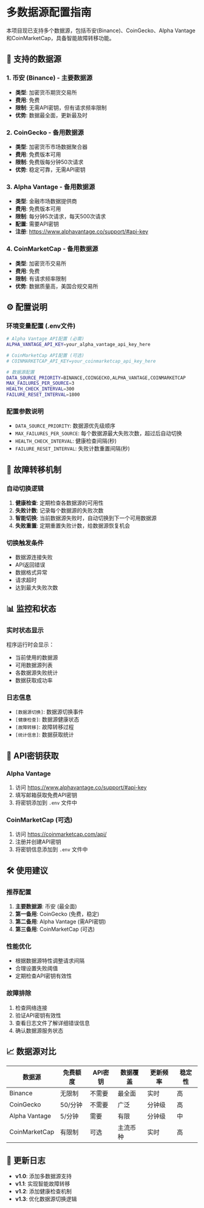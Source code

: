 # 多数据源配置指南

本项目现已支持多个数据源，包括币安(Binance)、CoinGecko、Alpha Vantage和CoinMarketCap，具备智能故障转移功能。

## 🔧 支持的数据源

### 1. 币安 (Binance) - 主要数据源
- **类型**: 加密货币期货交易所
- **费用**: 免费
- **限制**: 无需API密钥，但有请求频率限制
- **优势**: 数据最全面，更新最及时

### 2. CoinGecko - 备用数据源
- **类型**: 加密货币市场数据聚合器
- **费用**: 免费版本可用
- **限制**: 免费版每分钟50次请求
- **优势**: 稳定可靠，无需API密钥

### 3. Alpha Vantage - 备用数据源
- **类型**: 金融市场数据提供商
- **费用**: 免费版本可用
- **限制**: 每分钟5次请求，每天500次请求
- **配置**: 需要API密钥
- **注册**: https://www.alphavantage.co/support/#api-key

### 4. CoinMarketCap - 备用数据源
- **类型**: 加密货币交易所
- **费用**: 免费
- **限制**: 有请求频率限制
- **优势**: 数据质量高，美国合规交易所

## ⚙️ 配置说明

### 环境变量配置 (.env文件)

```bash
# Alpha Vantage API配置 (必需)
ALPHA_VANTAGE_API_KEY=your_alpha_vantage_api_key_here

# CoinMarketCap API配置 (可选)
# COINMARKETCAP_API_KEY=your_coinmarketcap_api_key_here

# 数据源配置
DATA_SOURCE_PRIORITY=BINANCE,COINGECKO,ALPHA_VANTAGE,COINMARKETCAP
MAX_FAILURES_PER_SOURCE=3
HEALTH_CHECK_INTERVAL=300
FAILURE_RESET_INTERVAL=1800
```

### 配置参数说明

- `DATA_SOURCE_PRIORITY`: 数据源优先级顺序
- `MAX_FAILURES_PER_SOURCE`: 每个数据源最大失败次数，超过后自动切换
- `HEALTH_CHECK_INTERVAL`: 健康检查间隔(秒)
- `FAILURE_RESET_INTERVAL`: 失败计数重置间隔(秒)

## 🚀 故障转移机制

### 自动切换逻辑
1. **健康检查**: 定期检查各数据源的可用性
2. **失败计数**: 记录每个数据源的失败次数
3. **智能切换**: 当前数据源失败时，自动切换到下一个可用数据源
4. **失败重置**: 定期重置失败计数，给数据源恢复机会

### 切换触发条件
- 数据源连接失败
- API返回错误
- 数据格式异常
- 请求超时
- 达到最大失败次数

## 📊 监控和状态

### 实时状态显示
程序运行时会显示：
- 当前使用的数据源
- 可用数据源列表
- 各数据源失败统计
- 数据获取成功率

### 日志信息
- `[数据源切换]`: 数据源切换事件
- `[健康检查]`: 数据源健康状态
- `[故障转移]`: 故障转移过程
- `[统计信息]`: 数据获取统计

## 🔑 API密钥获取

### Alpha Vantage
1. 访问 https://www.alphavantage.co/support/#api-key
2. 填写邮箱获取免费API密钥
3. 将密钥添加到 `.env` 文件中

### CoinMarketCap (可选)
1. 访问 https://coinmarketcap.com/api/
2. 注册并创建API密钥
3. 将密钥信息添加到 `.env` 文件中

## 🛠️ 使用建议

### 推荐配置
1. **主要数据源**: 币安 (最全面)
2. **第一备用**: CoinGecko (免费，稳定)
3. **第二备用**: Alpha Vantage (需API密钥)
4. **第三备用**: CoinMarketCap (可选)

### 性能优化
- 根据数据源特性调整请求间隔
- 合理设置失败阈值
- 定期检查API密钥有效性

### 故障排除
1. 检查网络连接
2. 验证API密钥有效性
3. 查看日志文件了解详细错误信息
4. 确认数据源服务状态

## 📈 数据源对比

| 数据源 | 免费额度 | API密钥 | 数据覆盖 | 更新频率 | 稳定性 |
|--------|----------|---------|----------|----------|--------|
| Binance | 无限制 | 不需要 | 最全面 | 实时 | 高 |
| CoinGecko | 50/分钟 | 不需要 | 广泛 | 分钟级 | 高 |
| Alpha Vantage | 5/分钟 | 需要 | 有限 | 分钟级 | 中 |
| CoinMarketCap | 有限制 | 可选 | 主流币种 | 实时 | 高 |

## 🔄 更新日志

- **v1.0**: 添加多数据源支持
- **v1.1**: 实现智能故障转移
- **v1.2**: 添加健康检查机制
- **v1.3**: 优化数据源切换逻辑